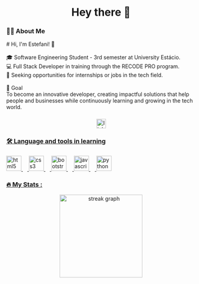 <h1 align="center">Hey there 👋</h1>

###

<h3 align="left">👩‍💻  About Me</h3>


<p align="left"># Hi, I'm Estefani! 👋<br><br>🎓 Software Engineering Student - 3rd semester at  University Estácio.<br>💻 Full Stack Developer in training through the RECODE PRO program.  <br>🌟 Seeking opportunities for internships or jobs in the tech field.<br><br>🎯 Goal<br>To become an innovative developer, creating impactful solutions that help people and businesses while continuously learning and growing in the tech world.</p>

###

<div align="center">
  
<a href="https://www.linkedin.com/in/estefani-bonif%C3%A1cio/"><img src="https://img.shields.io/static/v1?message=LinkedIn&logo=linkedin&label=&color=0077B5&logoColor=white&labelColor=&style=for-the-badge" height="25" alt="linkedin logo"  />
</div>

###

<h3 align="left">🛠 Language and tools in learning</h3>

###

<div align="left">
  <img src="https://cdn.jsdelivr.net/gh/devicons/devicon/icons/html5/html5-original.svg" height="40" alt="html5 logo"  />
  <img width="12" />
  <img src="https://cdn.jsdelivr.net/gh/devicons/devicon/icons/css3/css3-original.svg" height="40" alt="css3 logo"  />
  <img width="12" />
  <img src="https://cdn.jsdelivr.net/gh/devicons/devicon/icons/bootstrap/bootstrap-original.svg" height="40" alt="bootstrap logo"  />
  <img width="12" />
  <img src="https://cdn.jsdelivr.net/gh/devicons/devicon/icons/javascript/javascript-original.svg" height="40" alt="javascript logo"  />
  <img width="12" />
  <img src="https://cdn.jsdelivr.net/gh/devicons/devicon/icons/python/python-original.svg" height="40" alt="python logo"  />
</div>

###
<h3 align="left">🔥   My Stats :</h3>




<div align="center">
  <img src="https://streak-stats.demolab.com?user=Estefani-Dev&locale=en&mode=daily&theme=dark&hide_border=false&border_radius=5&order=3" height="220" alt="streak graph"  />
</div>

###
